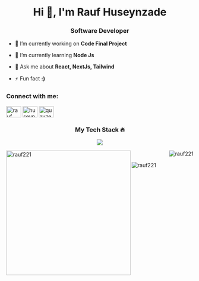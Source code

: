 <h1 align="center">Hi 👋, I'm Rauf Huseynzade</h1>
<h3 align="center">Software Developer</h3>



- 🔭 I’m currently working on **Code Final Project**

- 🌱 I’m currently learning **Node Js**

- 💬 Ask me about **React, NextJs, Tailwind**

- ⚡ Fun fact **:)**

<h3 align="left">Connect with me:</h3>
<p align="left">
<a href="https://linkedin.com/in/rauf-huseynzade" target="blank"><img align="center" src="https://raw.githubusercontent.com/rahuldkjain/github-profile-readme-generator/master/src/images/icons/Social/linked-in-alt.svg" alt="rauf huseynzade" height="30" width="40" /></a>
<a href="https://instagram.com/huseynzadee.21" target="blank"><img align="center" src="https://raw.githubusercontent.com/rahuldkjain/github-profile-readme-generator/master/src/images/icons/Social/instagram.svg" alt="huseynzadee.21" height="30" width="40" /></a>
<a href="https://discord.gg/quayzer" target="blank"><img align="center" src="https://raw.githubusercontent.com/rahuldkjain/github-profile-readme-generator/master/src/images/icons/Social/discord.svg" alt="quayzer" height="30" width="40" /></a>
</p>

<h3 align="center">My Tech Stack ️‍🔥 </h3>
<p align="center">
  <a href="https://skillicons.dev">
    <img src="https://skillicons.dev/icons?i=git,babel,css,express,firebase,bootstrap,github,gitlab,html,materialui,js,mongodb,nestjs,nextjs,nodejs,npm,pnpm,postman,powershell,react,redux,sass,stackoverflow,tailwind,ts,vite,yarn,webpack,windows,htmx" />
  </a>
</p>





<p alignt="right">
  <img   align="left" width="335px" src="https://github-readme-stats.vercel.app/api/top-langs?username=rauf221&theme=midnight-purple&show_icons=true&locale=en&layout=compact" alt="rauf221" />
</p>

<p >&nbsp;<img  align="right" src="https://github-readme-stats.vercel.app/api?username=rauf221&theme=midnight-purple&show_icons=true&locale=en" alt="rauf221" /></p>
<p ><img align="left" src="https://github-readme-streak-stats.herokuapp.com/?user=rauf221&theme=midnight-purple" alt="rauf221" /></p>
  
